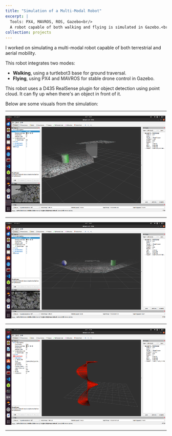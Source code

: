 ```yaml
---
title: "Simulation of a Multi-Modal Robot"
excerpt: |
  Tools: PX4, MAVROS, ROS, Gazebo<br/>
  A robot capable of both walking and flying is simulated in Gazebo.<br/><img src='/images/Simulation.png' alt='Multi-modal' width='500' height='300'/>
collection: projects
---
```


I worked on simulating a multi-modal robot capable of both terrestrial and aerial mobility.

This robot integrates two modes:
- **Walking**, using a turtlebot3 base for ground traversal.
- **Flying**, using PX4 and MAVROS for stable drone control in Gazebo.

This robot uses a D435 RealSense plugin for object detection using point cloud. It can fly up when there's an object in front of it.


Below are some visuals from the simulation:

--------

<img src="/images/Simulation_1.png" alt="Simulation1" width="500" height="300">

--------

<img src="/images/Simulation_4.png" alt="Simulation4" width="500" height="300">

--------

<img src="/images/Simulation_3.png" alt="Simulation3" width="500" height="300">

--------
